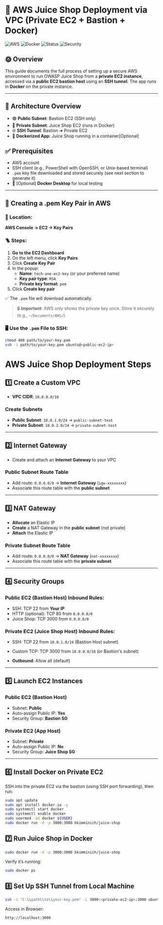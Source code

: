 # 🍹 AWS Juice Shop Deployment via VPC (Private EC2 + Bastion + Docker)
![AWS](https://img.shields.io/badge/platform-AWS-orange)
![Docker](https://img.shields.io/badge/containerized-Docker-blue)
![Status](https://img.shields.io/badge/status-Stable-brightgreen)
![Security](https://img.shields.io/badge/security-Bastion--Hardened-lightgrey)

## 🌞 Overview
This guide documents the full process of setting up a secure AWS environment to run OWASP Juice Shop from a **private EC2 instance**, accessed via a **public EC2 bastion host** using an **SSH tunnel**. The app runs in **Docker** on the private instance.

---

## 🧱 Architecture Overview

- 🟢 **Public Subnet**: Bastion EC2 (SSH only)
- 🔵 **Private Subnet**: Juice Shop EC2 (runs in Docker)
- 🌐 **SSH Tunnel**: Bastion ➜ Private EC2
- 🐳 **Dockerized App**: Juice Shop running in a container[Optional]

## ✅ Prerequisites
- AWS account
- SSH client (e.g., PowerShell with OpenSSH, or Unix-based terminal)
- `.pem` key file downloaded and stored securely (see next section to generate it)
- 🐳 [Optional] **Docker Desktop** for local testing

---

## 🔐 Creating a .pem Key Pair in AWS

### 🧭 Location:
**AWS Console → EC2 → Key Pairs**

### 🪜 Steps:
1. **Go to the EC2 Dashboard**
2. On the left menu, click **Key Pairs**
3. Click **Create Key Pair**
4. In the popup:
   - **Name**: `tech-one-ec2-key` (or your preferred name)
   - **Key pair type**: `RSA`
   - **Private key format**: `pem`
5. Click **Create key pair**

✅ The `.pem` file will download automatically.

> 🔒 **Important**: AWS only shows the private key once. Store it securely (e.g., `~/Documents/AWS/`).

### 🖥️ Use the `.pem` File to SSH:
```bash
chmod 400 path/to/your-key.pem
ssh -i path/to/your-key.pem ubuntu@<public-ec2-ip>
```

# AWS Juice Shop Deployment Steps

## 1️⃣ Create a Custom VPC
- **VPC CIDR**: `10.0.0.0/16`

### Create Subnets
- **Public Subnet**: `10.0.1.0/24` → `public-subnet-test`  
- **Private Subnet**: `10.0.2.0/24` → `private-subnet-test`

---

## 2️⃣ Internet Gateway
- Create and attach an **Internet Gateway** to your VPC

### Public Subnet Route Table
- Add route: `0.0.0.0/0` → **Internet Gateway** (`igw-xxxxxxxx`)
- Associate this route table with the **public subnet**

---

## 3️⃣ NAT Gateway
- **Allocate** an Elastic IP
- **Create** a NAT Gateway in the **public subnet** (not private)
- **Attach** the Elastic IP

### Private Subnet Route Table
- Add route: `0.0.0.0/0` → **NAT Gateway** (`nat-xxxxxxxx`)
- Associate this route table with the **private subnet**

---

## 4️⃣ Security Groups

### Public EC2 (Bastion Host) Inbound Rules:
- SSH: TCP 22 from **Your IP**
- HTTP (optional): TCP 80 from `0.0.0.0/0`
- Juice Shop: TCP 3000 from `0.0.0.0/0`

### Private EC2 (Juice Shop Host) Inbound Rules:
- SSH: TCP 22 from `10.0.1.0/24` (Bastion Host subnet)
- Custom TCP: TCP 3000 from `10.0.0.0/16` (or Bastion's subnet)

- **Outbound**: Allow all (default)

---

## 5️⃣ Launch EC2 Instances

### Public EC2 (Bastion Host)
- Subnet: **Public**
- Auto-assign Public IP: **Yes**
- Security Group: **Bastion SG**

### Private EC2 (App Host)
- Subnet: **Private**
- Auto-assign Public IP: **No**
- Security Group: **Juice Shop SG**

---

## 6️⃣ Install Docker on Private EC2

SSH into the private EC2 via the bastion (using SSH port forwarding), then run:

```bash
sudo apt update
sudo apt install docker.io -y
sudo systemctl start docker
sudo systemctl enable docker
sudo usermod -aG docker ${USER}
sudo docker run -d -p 3000:3000 bkimminich/juice-shop

```

## 7️⃣ Run Juice Shop in Docker

```bash
sudo docker run -d -p 3000:3000 bkimminich/juice-shop
```

Verify it’s running:

```bash
sudo docker ps
```

## 8️⃣ Set Up SSH Tunnel from Local Machine

```bash
ssh -i "C:\\path\\to\\your-key.pem" -L 3000:<private-ec2-ip>:3000 ubuntu@<public-ec2-ip>
```

Access in Browser:
```bash
http://localhost:3000
```
